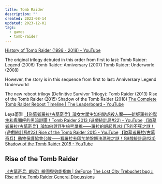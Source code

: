 ```yaml
---
title: Tomb Raider
description: ""
created: 2023-08-14
updated: 2023-12-01
tags:
  - games
  - tomb-raider
---
```


[History of Tomb Raider (1996 - 2018) - YouTube](https://www.youtube.com/watch?v=K09niWRULuM)

The original trilogy debuted in this order from first to last:
Tomb Raider: Legend (2006)
Tomb Raider: Anniversary (2007)
Tomb Raider: Underworld (2008)

However, the story is in this sequence from first to last:
Anniversary
Legend
Underworld

The new reboot trilogy (Definitive Survivor Trilogy):
Tomb Raider (2013)
Rise of the Tomb Raider (2015)
Shadow of the Tomb Raider (2018)
[The Complete Tomb Raider Reboot Timeline | The Leaderboard - YouTube](https://www.youtube.com/watch?v=iMfcjPy5V8g)

Leya蕾雅
[【盜墓者羅拉/古墓奇兵】論女大學生如何變成殺人魔——新版羅拉的誕生和卑彌呼的黑暗謎團！Tomb Raider 2013 (遊戲統計局#22) - YouTube](https://www.youtube.com/watch?v=WhQASuqbhMY)
[【盜墓者羅拉/古墓奇兵】論如何與野生棕熊單挑——羅拉的崛起與冰川下的不死之謎！(遊戲統計局#23) Rise of the Tomb Raider 2015 - YouTube](https://www.youtube.com/watch?v=JUk6opJsbsk)
[【盜墓者羅拉/古墓奇兵】動物保護協會公敵——看羅拉去印加地盤解決瑪雅之謎！(遊戲統計局#24) Shadow of the Tomb Raider 2018 - YouTube](https://www.youtube.com/watch?v=pVESKftCaxw)

## Rise of the Tomb Raider

[《古墓奇兵: 崛起》繪圖與效能指南 | GeForce](https://www.nvidia.com/zh-tw/geforce/news/rise-of-the-tomb-raider-graphics-and-performance-guide)
[The Lost City Trebuchet bug :: Rise of the Tomb Raider General Discussions](https://steamcommunity.com/app/391220/discussions/0/451852225141500566/)
